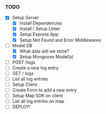 ### TODO

- [x] Setup Server
  - [x] Install Dependencies
  - [x] Install / Setup Linter
  - [x] Setup Express App
  - [x] Setup Not Found and Error Middlewares
- [ ] Model DB
  - [x] What data will we store?
  - [x] Setup Mongoose Model(s)
- [ ] POST /logs
- [ ] Create a new log entry
- [ ] GET / logs
- [ ] List all log entries
- [ ] Setup Client
- [ ] Create Form to add a new entry
- [ ] Setup Map SDK on client
- [ ] List all log entries on map
- [ ] DEPLOY!
